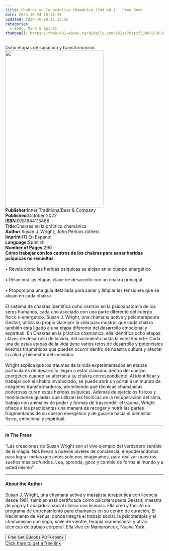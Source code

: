 ```yaml
---
title: Chakras en la práctica chamánica (2nd ed.) | Free Book
date: 2024-10-24 15:51:15
updated: 2024-10-26 11:33:55
categories:
  - Body, Mind & Spirit
thumbnail: https://thmb-001-ebook.techidaily.com/562a470aecf33d07873650de345ce8a78559a8abc54dc6cf67d82d19f45bd05c.jpg
---
```

<main id="book-container">
  <div class="flex flex-col">
    <div class="book-brief flex-1 py-6 px-4 sm:p-6 md:py-10 md:px-8">
      <!-- brief-->
      <div class="book-brief-main">
        Ocho etapas de sanación y transformación
      </div>
    </div>
    <div
      class="book-meta-info flex-1 grid gap-4 col-start-1 col-end-3 row-start-1 sm:mb-6 sm:grid-cols-4 lg:gap-6 lg:col-start-2 lg:row-end-6 lg:row-span-6 lg:mb-0"
    >
      <div
        class="book-meta-info-left place-content-center mt-4 p-4 text-sm leading-6 col-start-2 col-span-2 dark:text-slate-400"
      >
        <img
          class="w-full h-500 object-cover rounded-lg sm:h-255 sm:col-span-2 lg:col-span-full"
          src="https://img-001-ebook.techidaily.com/156a36538364897e5f496028b21a1643fd4b022316e9720b2e1c1c0c8b378d4c.jpg"
          alt=""
          width="312"
          height="500"
        />
      </div>
      <div
        class="book-meta-info-right mt-2 col-start-1 row-start-2 col-span-3 self-center"
      >
        <!-- meta data  -->
        <div class="flex flex-col px-4 md:px-8">
          <div class="flex-1">
            <strong>Publisher</strong>:<span class="px-2"
              >Inner Traditions/Bear &amp; Company</span
            >
          </div>
          <div class="flex-1">
            <strong>Published</strong>:<span class="px-2">October 2022</span>
          </div>
          <div class="flex-1">
            <strong>ISBN</strong>:<span class="px-2">9781644115466</span>
          </div>
          <div class="flex-1">
            <strong>Title</strong>:<span class="px-2"
              >Chakras en la práctica chamánica</span
            >
          </div>
          <div class="flex-1">
            <strong>Author</strong>:<span class="px-2"
              >Susan J. Wright; John Perkins (other)</span
            >
          </div>
          <div class="flex-1">
            <strong>Imprint</strong>:<span class="px-2">ITI En Espanol</span>
          </div>
          <div class="flex-1">
            <strong>Language</strong>:<span class="px-2">Spanish</span>
          </div>
          <div class="flex-1">
            <strong>Number of Pages</strong>:<span class="px-2">290</span>
          </div>
        </div>
      </div>
    </div>
    <div class="book-description flex-1 py-6 px-4 sm:p-6 md:py-10 md:px-8">
      <div class="book-description-main">
        <div accordion-content="" id="description">
          <b
            >Cómo trabajar con los centros de los chakras para sanar heridas
            psíquicas no resueltas</b
          ><br /><br />• Revela cómo las heridas psíquicas se alojan en el
          cuerpo energético<br /><br />• Relaciona las etapas clave de
          desarrollo con un chakra principal<br /><br />• Proporciona una guía
          detallada para sanar y limpiar las tensiones que se alojan en cada
          chakra<br /><br />El sistema de chakras identifica ocho centros en la
          psicoanatomía de los seres humanos, cada uno asociado con una parte
          diferente del cuerpo físico o energético. Susan J. Wright, una chamana
          activa y psicoterapeuta Gestalt, utiliza su propio viaje por la vida
          para mostrar que cada chakra también está ligado a una etapa diferente
          del desarrollo emocional y espiritual. En Chakras en la práctica
          chamánica, ella identifica ocho etapas claves de desarrollo de la
          vida, del nacimiento hasta la vejez/muerte. Cada una de estas etapas
          de la vida tiene varios retos de desarrollo y potenciales eventos
          traumáticos que pueden ocurrir dentro de nuestra cultura y afectar la
          salud y bienestar del individuo. <br /><br />Wright explica que los
          traumas de la vida experimentados en etapas particulares de desarrollo
          llegan a estar clavados dentro del cuerpo energético cuando se aferran
          a su chakra correspondiente. Al identificar y trabajar con el chakra
          involucrado, se puede abrir un portal a un mundo de imágenes
          transformadoras, permitiendo que técnicas chamánicas poderosas curen
          estas heridas psíquicas. Además de ejercicios físicos y meditaciones
          guiadas que utilizan las técnicas de la recuperación del alma, trabajo
          con animales de poder y formas de trascender el trauma, Wright ofrece
          a los practicantes una manera de recoger y nutrir las partes
          fragmentadas de su cuerpo energético y de guiarse hacia el bienestar
          físico, emocional y espiritual.
        </div>
        <div class="accordion-fader"></div>
      </div>
    </div>
    <div class="book-excerpts flex-1 py-6 px-4 sm:p-6 md:py-10 md:px-8">
      <!-- excerpts-->
      <div class="book-excerpts-main">
        <hr />
        <h4 class="placeholder placeholder-heading">
          <span>In The Press</span>
        </h4>
        <p>
          “Las creaciones de Susan Wright son el vivo ejemplo del verdadero
          sentido de la magia. Nos llevan a nuevos niveles de conciencia,
          empoderándonos para lograr metas que antes solo nos imaginamos, para
          realizar nuestros sueños más profundos. Lea, aprenda, goce y cambie de
          forma al mundo y a usted mismo”.
        </p>
      </div>
    </div>
    <div class="book-about-author flex-1 py-6 px-4 sm:p-6 md:py-10 md:px-8">
      <!-- about author-->
      <div class="book-main-author-main">
        <hr />
        <h4 class="placeholder placeholder-heading">
          <span>About the Author</span>
        </h4>
        <p>
          Susan J. Wright, una chamana activa y masajista terapéutica con
          licencia desde 1981, también está certificada como psicoterapeuta
          Gestalt, maestra de yoga y trabajadora social clínica con licencia.
          Ella creó y facilitó un programa de entrenamiento para chamanes en su
          centro de curación, El Nacimiento de Venus, donde integra el trabajo
          social, la psicoterapia y el chamanismo con yoga, baile de vientre,
          terapia craneosacral y otras técnicas de trabajo corporal. Ella vive
          en Mamaroneck, Nueva York.
        </p>
      </div>
    </div>
    <div class="book-free-get flex-1 py-6 px-4 sm:p-6 md:py-10 md:px-8">
      <button
        id="btn-free-get"
        class="bg-blue-500 hover:bg-blue-700 text-white font-bold py-2 px-4 rounded"
      >
        Free Get EBook (.PDF/.epub)
      </button>
      <div id="countdown-display" class="px-2 text-lg mt-2"></div>
      <a
        id="free-link"
        class="hidden bg-blue-500 hover:bg-blue-700 text-white font-bold py-2 px-4 rounded"
        href="https://www.ebooks.com/en-us/book/210500802/chakras-en-la-pr-ctica-cham-nica/susan-j-wright/"
        target="_blank"
        >Click here to get a free link</a
      >
    </div>
    <script>
      let countdownTime = 0;
      let countdownInterval = null;
      document
        .getElementById('btn-free-get')
        .addEventListener('click', startCountdown);
      function startCountdown() {
        countdownTime = new Date().getTime() + 60000 * 3;
        countdownInterval = setInterval(updateCountdown, 1000);
        document.getElementById('btn-free-get').disabled = true;
        document
          .getElementById('btn-free-get')
          .classList.add('bg-gray-500', 'cursor-not-allowed');
      }
      function updateCountdown() {
        let currentTime = new Date().getTime();
        let timeLeft = countdownTime - currentTime;
        let secondsLeft = Math.floor(timeLeft / 1000);
        document.getElementById('countdown-display').innerHTML =
          `Remaining time: ${secondsLeft} seconds.`;
        if (secondsLeft <= 0) {
          clearInterval(countdownInterval);
          document.getElementById('btn-free-get').classList.add('hidden');
          document.getElementById('free-link').classList.remove('hidden');
          document.getElementById('countdown-display').innerHTML = '';
        }
      }
    </script>
  </div>
</main>
